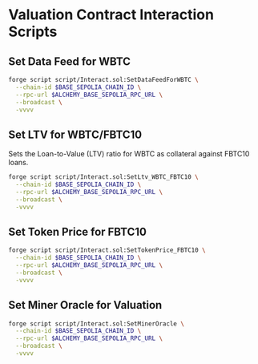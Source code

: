 # Valuation Contract Interaction Scripts

## Set Data Feed for WBTC

```bash
forge script script/Interact.sol:SetDataFeedForWBTC \
  --chain-id $BASE_SEPOLIA_CHAIN_ID \
  --rpc-url $ALCHEMY_BASE_SEPOLIA_RPC_URL \
  --broadcast \
  -vvvv
```

## Set LTV for WBTC/FBTC10

Sets the Loan-to-Value (LTV) ratio for WBTC as collateral against FBTC10 loans.

```bash
forge script script/Interact.sol:SetLtv_WBTC_FBTC10 \
  --chain-id $BASE_SEPOLIA_CHAIN_ID \
  --rpc-url $ALCHEMY_BASE_SEPOLIA_RPC_URL \
  --broadcast \
  -vvvv
```

## Set Token Price for FBTC10

```bash
forge script script/Interact.sol:SetTokenPrice_FBTC10 \
  --chain-id $BASE_SEPOLIA_CHAIN_ID \
  --rpc-url $ALCHEMY_BASE_SEPOLIA_RPC_URL \
  --broadcast \
  -vvvv
```

## Set Miner Oracle for Valuation

```bash
forge script script/Interact.sol:SetMinerOracle \
  --chain-id $BASE_SEPOLIA_CHAIN_ID \
  --rpc-url $ALCHEMY_BASE_SEPOLIA_RPC_URL \
  --broadcast \
  -vvvv
```